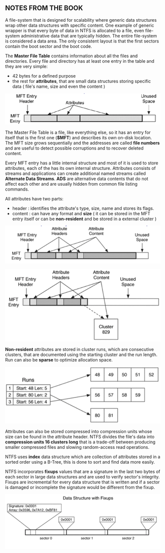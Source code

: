 ## NOTES FROM THE BOOK

A file-system that is designed for scalability where generic data structures wrap other data structures with specific content.
One example of generic wrapper is that every byte of data in NTFS is allocated to a file, even file-system administrative data that are typically hidden.
The entire file-system is considered a data area.
The only consistent layout is that the first sectors contain the boot sector and the boot code.

The **Master File Table** contains information about all the files and directories.
Every file and directory has at least one entry in the table and they are very simple:
- 42 bytes for a defined purpose
- the rest for **attributes**, that are small data structures storing specific data ( file's name, size and even the content )

![](./assets/MFT_ENTRY.png)

The Master File Table is a file, like everything else, so it has an entry for itself that is the first one (**$MFT**) and describes its own on-disk location.
The MFT size grows sequentially and the addresses are called **file numbers** and are useful to detect possible corruptions and to recover deleted content.

Every MFT entry has a little internal structure and most of it is used to store attributes, each of the has its own internal structure.
Attributes consists of streams and applications can create additional named streams called **Alternate Data Streams**.
**ADS** are alternative data contents that do not affect each other and are usually hidden from common file listing commands.

All attributes have two parts:
- header : identifies the attribute's type, size, name and stores its flags.
- content : can have any format and **size** ( it can be stored in the MFT entry itself or can be **non-resident** and be stored in a external cluster )

![](./assets/MFT_ENTRY_ATTRIBUTES.png)

![](./assets/MFT_ENTRY_ATTRIBUTES_NON_RESIDENT.png)

**Non-resident** attributes are stored in cluster runs, which are consecutive clusters, that are documented using the starting cluster and the run length.
Run can also be **sparse** to optimize allocation space.

![](./assets/NTFS_RUNS.png)

Attributes can also be stored compressed into compression units whose size can be found in the attribute header.
NTFS divides the file's data into **compression units 16 clusters long** that is a trade-off between producing smaller compressed files and slowing random-access read operations.

NTFS uses **index** data structure which are collection of attributes stored in a sorted order using a B-Tree, this is done to sort and find data more easily.

NTFS incorporates **fixups** values that are a signature in the last two bytes of each sector in large data structures and are used to verify sector's integrity.
Fixups are incremental for every data structure that is written and if a sector is damaged or incomplete the signature would be different from the fixup.

![](./assets/NTFS_FIXUPS.png)

